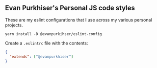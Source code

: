 ## Evan Purkhiser's Personal JS code styles

These are my eslint configurations that I use across my various personal
projects.

```
yarn install -D @evanpurkihser/eslint-config
```

Create a `.eslintrc` file with the contents:

```json
{
  "extends": ["@evanpurkhiser"]
}
```
